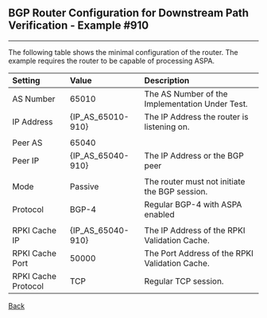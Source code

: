 ## BGP Router Configuration for Downstream Path Verification - Example #910
---
The following table shows the minimal configuration of the router. The example
requires the router to be capable of processing ASPA.

| Setting    | Value | Description                                             |
| :--------- | :---- | :------------------------------------------------------ | 
| AS Number  | 65010 |  The AS Number of the Implementation Under Test.        |
| IP Address | {IP_AS_65010-910} | The IP Address the router is listening on.  |
|            |       |                                                         |
| Peer AS    | 65040 |                                                         |
| Peer IP    | {IP_AS_65040-910} | The IP Address or the BGP peer              | 
|            |       |                                                         |
| Mode       | Passive | The router must not initiate the BGP session.         |
| Protocol   | BGP-4 | Regular BGP-4 with ASPA enabled                         |
|            |       |                                                         |
| RPKI Cache IP       | {IP_AS_65040-910} | The IP Address of the RPKI Validation Cache. |
| RPKI Cache Port     | 50000 | The Port Address of the RPKI Validation Cache. |
| RPKI Cache Protocol | TCP   | Regular TCP session.                           |

[Back](exp910.README.tpl.md)
